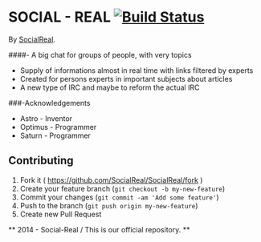 # SOCIAL - REAL [![Build Status](https://travis-ci.org/SocialReal/SocialReal.png?branch=master)](https://travis-ci.org/SocialReal/SocialReal)

By [SocialReal](https://github.com/SocialReal/).

####- A big chat for groups of people, with very topics

  - Supply of informations almost in real time with links filtered by experts
  - Created for persons experts in important subjects about articles
  - A new type of IRC and maybe to reform the actual IRC

###-Acknowledgements

  - Astro - Inventor
  - Optimus - Programmer
  - Saturn - Programmer

## Contributing

1. Fork it ( https://github.com/SocialReal/SocialReal/fork )
2. Create your feature branch (`git checkout -b my-new-feature`)
3. Commit your changes (`git commit -am 'Add some feature'`)
4. Push to the branch (`git push origin my-new-feature`)
5. Create new Pull Request
 
** 2014 - Social-Real / This is our official repository. **
